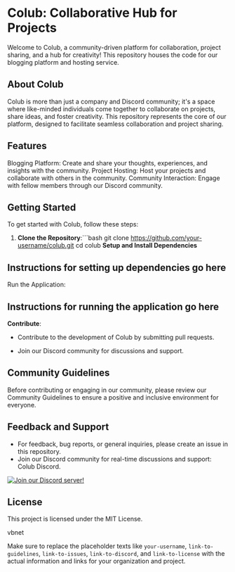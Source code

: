 # Colub: Collaborative Hub for Projects
Welcome to Colub, a community-driven platform for collaboration, project sharing, and a hub for creativity! This repository houses the code for our blogging platform and hosting service.

## About Colub
Colub is more than just a company and Discord community; it's a space where like-minded individuals come together to collaborate on projects, share ideas, and foster creativity. This repository represents the core of our platform, designed to facilitate seamless collaboration and project sharing.

## Features
Blogging Platform: Create and share your thoughts, experiences, and insights with the community.
Project Hosting: Host your projects and collaborate with others in the community.
Community Interaction: Engage with fellow members through our Discord community.

## Getting Started
To get started with Colub, follow these steps:

1. **Clone the Repository**:```bash
git clone https://github.com/your-username/colub.git
cd colub
**Setup and Install Dependencies**


## Instructions for setting up dependencies go here
Run the Application:

## Instructions for running the application go here
**Contribute**:

- Contribute to the development of Colub by submitting pull requests.

- Join our Discord community for discussions and support.

## Community Guidelines
Before contributing or engaging in our community, please review our Community Guidelines to ensure a positive and inclusive environment for everyone.

## Feedback and Support
- For feedback, bug reports, or general inquiries, please create an issue in this repository.
- Join our Discord community for real-time discussions and support: Colub Discord.
  
[![Join our Discord server!](https://invidget.switchblade.xyz/K6yW3X8UPy)](https://discord.gg/K6yW3X8UPy)

## License
This project is licensed under the MIT License.

vbnet

Make sure to replace the placeholder texts like ```your-username```, ```link-to-guidelines```, ```link-to-issues```, ```link-to-discord```, and ```link-to-license``` with the actual information and links for your organization and project. 
